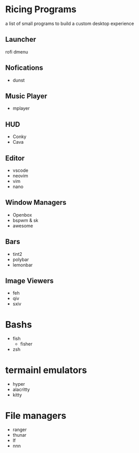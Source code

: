 # Ricing Programs
a list of small programs to build a custom desktop experience

## Launcher
 rofi
 dmenu

## Nofications
- dunst

## Music Player
- mplayer

## HUD
- Conky
- Cava

## Editor
- vscode
- neovim
- vim
- nano


## Window Managers
- Openbox
- bspwm & sk
- awesome

## Bars
- tint2
- polybar
- lemonbar

## Image Viewers
- feh
- qiv
- sxiv

# Bashs
- fish
  - fisher
- zsh

# termainl emulators
- hyper
- alacritty
- kitty

# File managers
- ranger
- thunar
- lf
- nnn

